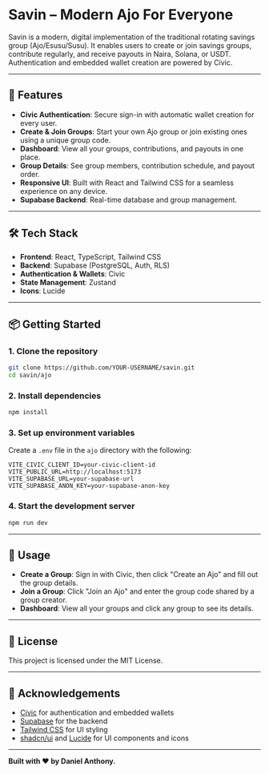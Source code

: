 # Savin – Modern Ajo For Everyone

Savin is a modern, digital implementation of the traditional rotating savings group (Ajo/Esusu/Susu). It enables users to create or join savings groups, contribute regularly, and receive payouts in Naira, Solana, or USDT. Authentication and embedded wallet creation are powered by Civic.

---

## 🚀 Features

- **Civic Authentication**: Secure sign-in with automatic wallet creation for every user.
- **Create & Join Groups**: Start your own Ajo group or join existing ones using a unique group code.
- **Dashboard**: View all your groups, contributions, and payouts in one place.
- **Group Details**: See group members, contribution schedule, and payout order.
- **Responsive UI**: Built with React and Tailwind CSS for a seamless experience on any device.
- **Supabase Backend**: Real-time database and group management.

---

## 🛠️ Tech Stack

- **Frontend**: React, TypeScript, Tailwind CSS
- **Backend**: Supabase (PostgreSQL, Auth, RLS)
- **Authentication & Wallets**: Civic
- **State Management**: Zustand
- **Icons**: Lucide

---

## 📦 Getting Started

### 1. Clone the repository

```sh
git clone https://github.com/YOUR-USERNAME/savin.git
cd savin/ajo
```

### 2. Install dependencies

```sh
npm install
```

### 3. Set up environment variables

Create a `.env` file in the `ajo` directory with the following:

```env
VITE_CIVIC_CLIENT_ID=your-civic-client-id
VITE_PUBLIC_URL=http://localhost:5173
VITE_SUPABASE_URL=your-supabase-url
VITE_SUPABASE_ANON_KEY=your-supabase-anon-key
```

### 4. Start the development server

```sh
npm run dev
```


---

## 📝 Usage

- **Create a Group**: Sign in with Civic, then click "Create an Ajo" and fill out the group details.
- **Join a Group**: Click "Join an Ajo" and enter the group code shared by a group creator.
- **Dashboard**: View all your groups and click any group to see its details.

---

## 📄 License

This project is licensed under the MIT License.

---

## 🙏 Acknowledgements

- [Civic](https://www.civic.com/) for authentication and embedded wallets
- [Supabase](https://supabase.com/) for the backend
- [Tailwind CSS](https://tailwindcss.com/) for UI styling
- [shadcn/ui](https://ui.shadcn.com/) and [Lucide](https://lucide.dev/) for UI components and icons

---

**Built with ❤️ by Daniel Anthony.**
